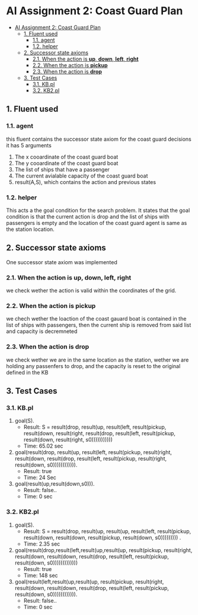 # AI Assignment 2: Coast Guard Plan
- [AI Assignment 2: Coast Guard Plan](#ai-assignment-2-coast-guard-plan)
  - [1. Fluent used](#1-fluent-used)
    - [1.1. agent](#11-agent)
    - [1.2. helper](#12-helper)
  - [2. Successor state axioms](#2-successor-state-axioms)
    - [2.1. When the action is **up**, **down**, **left**, **right**](#21-when-the-action-is-up-down-left-right)
    - [2.2. When the action is **pickup**](#22-when-the-action-is-pickup)
    - [2.3. When the action is **drop**](#23-when-the-action-is-drop)
  - [3. Test Cases](#3-test-cases)
    - [3.1. KB.pl](#31-kbpl)
    - [3.2. KB2.pl](#32-kb2pl)


## 1. Fluent used

### 1.1. agent
this fluent contains the successor state axiom for the coast guard decisions it has 5 arguments
1. The x cooardinate of the coast guard boat
2. The y cooardinate of the coast guard boat
3. The list of ships that have a passenger
4. The current avialable capacity of the coast guard boat
5. result(A,S), which contains the action and previous states
### 1.2. helper 
This acts a the goal condition for the search problem. It states that the goal condition is that the current action is drop and the list of ships with passengers is empty and the location of the coast guard agent is same as the station location.

## 2. Successor state axioms
One successor state axiom was implemented 
### 2.1. When the action is **up**, **down**, **left**, **right**
we check wether the action is valid within the coordinates of the grid.
### 2.2. When the action is **pickup**
we chech wether the loaction of the coast gauard boat is contained in the list of ships with passengers, then the current ship is removed from said list and capacity is decremneted
### 2.3. When the action is **drop**
we check wether we are in the same location as the station, wether we are holding any passenfers to drop, and the capacity is reset to the original defined in the KB

## 3. Test Cases
### 3.1. KB.pl
1. goal(S).
    - Result: S = result(drop, result(up, result(left, result(pickup, result(down, result(right, result(drop, result(left, result(pickup, result(down, result(right, s0)))))))))))
    - Time: 65.02 sec
2. goal(result(drop, result(up, result(left, result(pickup, result(right, result(down, result(drop, result(left, result(pickup, result(right, result(down, s0)))))))))))).
    - Result: true
    - Time: 24 Sec
3. goal(result(up,result(down,s0))).
    - Result: false..
    - Time: 0 sec
### 3.2. KB2.pl
1. goal(S).
    - Result: S = result(drop, result(up, result(up, result(left, result(pickup, result(down, result(down, result(pickup, result(down, s0))))))))) .
    - Time: 2.35 sec
2. goal(result(drop,result(left,result(up,result(up, result(pickup, result(right, result(down, result(down, result(drop, result(left, result(pickup, result(down, s0)))))))))))))
    - Result: true
    - Time: 148 sec
3. goal(result(left,result(up,result(up, result(pickup, result(right, result(down, result(down, result(drop, result(left, result(pickup, result(down, s0)))))))))))).
    - Result: false..
    - Time: 0 sec